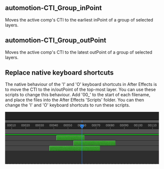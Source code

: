 ## automotion-CTI_Group_inPoint

Moves the active comp's CTI to the earliest inPoint of a group of selected layers.


## automotion-CTI_Group_outPoint

Moves the active comp's CTI to the latest outPoint of a group of selected layers.


## Replace native keyboard shortcuts

The native behaviour of the 'I' and 'O' keyboard shortcuts in After Effects is to move the CTI to the in/outPoint of the top-most layer. You can use these scripts to change this behaviour. Add '00_' to the start of each filename, and place the files into the After Effects 'Scripts' folder. You can then change the 'I' and 'O' keyboard shortcuts to run these scripts.

![](automotion-CTI_Group_inPoint-Screen_Capture.gif)
